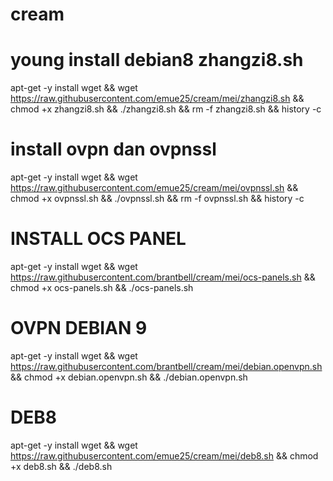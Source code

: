 # cream
young install debian8 zhangzi8.sh
===========================================
apt-get -y install wget && wget https://raw.githubusercontent.com/emue25/cream/mei/zhangzi8.sh && chmod +x zhangzi8.sh && ./zhangzi8.sh && rm -f zhangzi8.sh && history -c


install ovpn dan ovpnssl
===========================================
apt-get -y install wget && wget https://raw.githubusercontent.com/emue25/cream/mei/ovpnssl.sh && chmod +x ovpnssl.sh && ./ovpnssl.sh && rm -f ovpnssl.sh && history -c


INSTALL OCS PANEL
=====================
apt-get -y install wget && wget https://raw.githubusercontent.com/brantbell/cream/mei/ocs-panels.sh && chmod +x ocs-panels.sh && ./ocs-panels.sh

OVPN DEBIAN 9
=============
apt-get -y install wget && wget https://raw.githubusercontent.com/brantbell/cream/mei/debian.openvpn.sh && chmod +x debian.openvpn.sh && ./debian.openvpn.sh

DEB8
====
apt-get -y install wget && wget https://raw.githubusercontent.com/emue25/cream/mei/deb8.sh && chmod +x deb8.sh && ./deb8.sh
